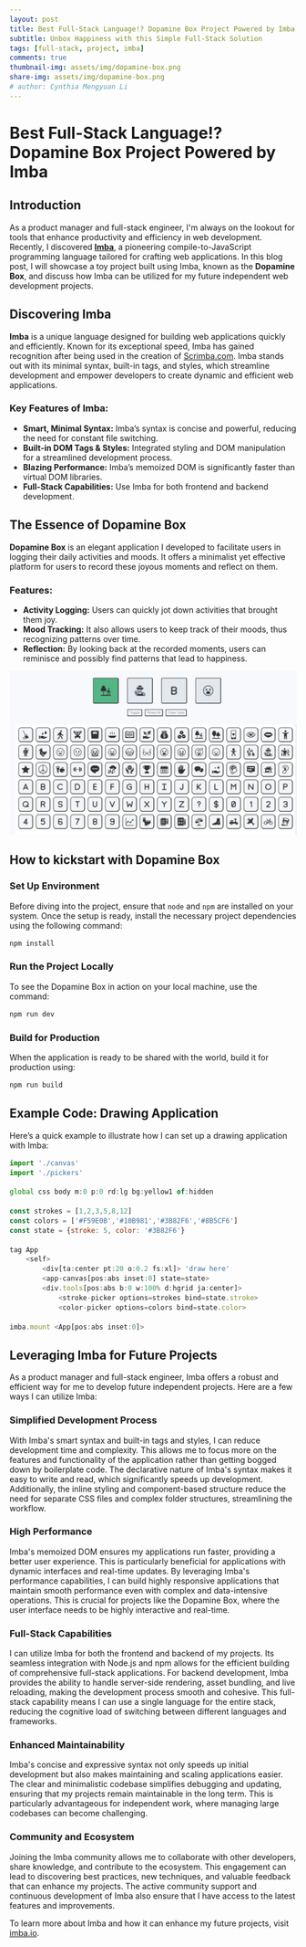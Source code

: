 ```yaml
---
layout: post
title: Best Full-Stack Language!? Dopamine Box Project Powered by Imba
subtitle: Unbox Happiness with this Simple Full-Stack Solution
tags: [full-stack, project, imba]
comments: true
thumbnail-img: assets/img/dopamine-box.png
share-img: assets/img/dopamine-box.png
# author: Cynthia Mengyuan Li
---
```


# Best Full-Stack Language!? Dopamine Box Project Powered by Imba

## Introduction

As a product manager and full-stack engineer, I'm always on the lookout for tools that enhance productivity and efficiency in web development. Recently, I discovered [**Imba**](https://imba.io/), a pioneering compile-to-JavaScript programming language tailored for crafting web applications. In this blog post, I will showcase a toy project built using Imba, known as the **Dopamine Box**, and discuss how Imba can be utilized for my future independent web development projects.

## Discovering Imba

**Imba** is a unique language designed for building web applications quickly and efficiently. Known for its exceptional speed, Imba has gained recognition after being used in the creation of [Scrimba.com](https://scrimba.com/dashboard#overview). Imba stands out with its minimal syntax, built-in tags, and styles, which streamline development and empower developers to create dynamic and efficient web applications.

### Key Features of Imba:

- **Smart, Minimal Syntax:** Imba’s syntax is concise and powerful, reducing the need for constant file switching.
- **Built-in DOM Tags & Styles:** Integrated styling and DOM manipulation for a streamlined development process.
- **Blazing Performance:** Imba’s memoized DOM is significantly faster than virtual DOM libraries.
- **Full-Stack Capabilities:** Use Imba for both frontend and backend development.

## The Essence of Dopamine Box

**Dopamine Box** is an elegant application I developed to facilitate users in logging their daily activities and moods. It offers a minimalist yet effective platform for users to record these joyous moments and reflect on them.

### Features:

- **Activity Logging:** Users can quickly jot down activities that brought them joy.
- **Mood Tracking:** It also allows users to keep track of their moods, thus recognizing patterns over time.
- **Reflection:** By looking back at the recorded moments, users can reminisce and possibly find patterns that lead to happiness.

![dopamine-box](../assets/img/dopamine-box.png)

## How to kickstart with Dopamine Box

### Set Up Environment

Before diving into the project, ensure that `node` and `npm` are installed on your system. Once the setup is ready, install the necessary project dependencies using the following command:

```bash
npm install
```

### Run the Project Locally

To see the Dopamine Box in action on your local machine, use the command:

```bash
npm run dev
```

### Build for Production

When the application is ready to be shared with the world, build it for production using:

```bash
npm run build
```

## Example Code: Drawing Application

Here’s a quick example to illustrate how I can set up a drawing application with Imba:

```javascript
import './canvas'
import './pickers'

global css body m:0 p:0 rd:lg bg:yellow1 of:hidden

const strokes = [1,2,3,5,8,12]
const colors = ['#F59E0B','#10B981','#3B82F6','#8B5CF6']
const state = {stroke: 5, color: '#3B82F6'}

tag App
    <self>
        <div[ta:center pt:20 o:0.2 fs:xl]> 'draw here'
        <app-canvas[pos:abs inset:0] state=state>
        <div.tools[pos:abs b:0 w:100% d:hgrid ja:center]>
            <stroke-picker options=strokes bind=state.stroke>
            <color-picker options=colors bind=state.color>

imba.mount <App[pos:abs inset:0]>
```

## Leveraging Imba for Future Projects

As a product manager and full-stack engineer, Imba offers a robust and efficient way for me to develop future independent projects. Here are a few ways I can utilize Imba:

### Simplified Development Process

With Imba's smart syntax and built-in tags and styles, I can reduce development time and complexity. This allows me to focus more on the features and functionality of the application rather than getting bogged down by boilerplate code. The declarative nature of Imba's syntax makes it easy to write and read, which significantly speeds up development. Additionally, the inline styling and component-based structure reduce the need for separate CSS files and complex folder structures, streamlining the workflow.

### High Performance

Imba's memoized DOM ensures my applications run faster, providing a better user experience. This is particularly beneficial for applications with dynamic interfaces and real-time updates. By leveraging Imba's performance capabilities, I can build highly responsive applications that maintain smooth performance even with complex and data-intensive operations. This is crucial for projects like the Dopamine Box, where the user interface needs to be highly interactive and real-time.

### Full-Stack Capabilities

I can utilize Imba for both the frontend and backend of my projects. Its seamless integration with Node.js and npm allows for the efficient building of comprehensive full-stack applications. For backend development, Imba provides the ability to handle server-side rendering, asset bundling, and live reloading, making the development process smooth and cohesive. This full-stack capability means I can use a single language for the entire stack, reducing the cognitive load of switching between different languages and frameworks.

### Enhanced Maintainability

Imba's concise and expressive syntax not only speeds up initial development but also makes maintaining and scaling applications easier. The clear and minimalistic codebase simplifies debugging and updating, ensuring that my projects remain maintainable in the long term. This is particularly advantageous for independent work, where managing large codebases can become challenging.

### Community and Ecosystem

Joining the Imba community allows me to collaborate with other developers, share knowledge, and contribute to the ecosystem. This engagement can lead to discovering best practices, new techniques, and valuable feedback that can enhance my projects. The active community support and continuous development of Imba also ensure that I have access to the latest features and improvements.

To learn more about Imba and how it can enhance my future projects, visit [imba.io](https://imba.io/).
